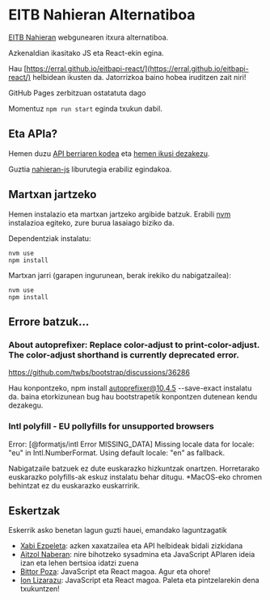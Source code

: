 # EITB Nahieran Alternatiboa

[EITB Nahieran](https://eitb.tv) webgunearen itxura alternatiboa.

Azkenaldian ikasitako JS eta React-ekin egina.

Hau [https://erral.github.io/eitbapi-react/](https://erral.github.io/eitbapi-react/) helbidean ikusten da. Jatorrizkoa baino hobea iruditzen zait niri!

GitHub Pages zerbitzuan ostatatuta dago

Momentuz `npm run start` eginda txukun dabil.

## Eta APIa?

Hemen duzu [API berriaren kodea](https://github.com/erral/eitbapijs) eta [hemen ikusi dezakezu](https://eitbapi.erral.workers.dev/).

Guztia [nahieran-js](https://github.com/bipoza/nahieran-js) liburutegia erabiliz egindakoa.

## Martxan jartzeko

Hemen instalazio eta martxan jartzeko argibide batzuk. Erabili [nvm](https://github.com/nvm-sh/nvm) instalazioa egiteko, zure burua lasaiago biziko da.

Dependentziak instalatu:

```
nvm use
npm install
```

Martxan jarri (garapen ingurunean, berak irekiko du nabigatzailea):

```
nvm use
npm install
```

## Errore batzuk...

### About autoprefixer: Replace color-adjust to print-color-adjust. The color-adjust shorthand is currently deprecated error.

https://github.com/twbs/bootstrap/discussions/36286

Hau konpontzeko, npm install autoprefixer@10.4.5 --save-exact instalatu da. baina etorkizunean bug hau bootstrapetik konpontzen dutenean kendu dezakegu.

### Intl polyfill - EU pollyfills for unsupported browsers

Error: [@formatjs/intl Error MISSING_DATA] Missing locale data for locale: "eu" in Intl.NumberFormat. Using default locale: "en" as fallback.

Nabigatzaile batzuek ez dute euskarazko hizkuntzak onartzen. Horretarako euskarazko polyfills-ak eskuz instalatu behar ditugu.
\*MacOS-eko chromen behintzat ez du euskarazko euskarririk.

## Eskertzak

Eskerrik asko benetan lagun guzti hauei, emandako laguntzagatik

- [Xabi Ezpeleta](https://github.com/xezpeleta): azken xaxatzailea eta API helbideak bidali zizkidana
- [Aitzol Naberan](https://github.com/aitzol): nire bihotzeko sysadmina eta JavaScript APIaren ideia izan eta lehen bertsioa idatzi zuena
- [Bittor Poza](https://github.com/bipoza): JavaScript eta React magoa. Agur eta ohore!
- [Ion Lizarazu](https://github.com/ionlizarazu): JavaScript eta React magoa. Paleta eta pintzelarekin dena txukuntzen!
